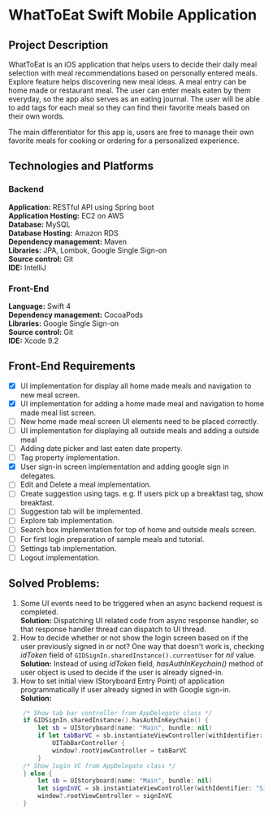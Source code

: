 # WhatToEat Swift Mobile Application
## Project Description
WhatToEat is an iOS application that helps users to decide their daily meal selection with meal recommendations based on personally entered meals. Explore feature helps discovering new meal ideas. A meal entry can be home made or restaurant meal. The user can enter meals eaten by them everyday, so the app also serves as an eating journal. The user will be able to add tags for each meal so they can find their favorite meals based on their own words.

The main differentiator for this app is, users are free to manage their own favorite meals for cooking or ordering for a personalized experience.

## Technologies and Platforms
### Backend
**Application:** RESTful API using Spring boot  
**Application Hosting:** EC2 on AWS  
**Database:** MySQL  
**Database Hosting:** Amazon RDS  
**Dependency management:** Maven  
**Libraries:** JPA, Lombok, Google Single Sign-on  
**Source control:** Git  
**IDE:** IntelliJ  
### Front-End
**Language:** Swift 4  
**Dependency management:** CocoaPods  
**Libraries:** Google Single Sign-on  
**Source control:** Git  
**IDE:** Xcode 9.2  

## Front-End Requirements
- [x] UI implementation for display all home made meals and navigation to new meal screen.
- [x] UI implementation for adding a home made meal and navigation to home made meal list screen.
- [ ] New home made meal screen UI elements need to be placed correctly.
- [ ] UI implementation for displaying all outside meals and adding a outside meal
- [ ] Adding date picker and last eaten date property.
- [ ] Tag property implementation.
- [x] User sign-in screen implementation and adding google sign in delegates.
- [ ] Edit and Delete a meal implementation.
- [ ] Create suggestion using tags. e.g. If users pick up a breakfast tag, show breakfast.
- [ ] Suggestion tab will be implemented.
- [ ] Explore tab implementation.
- [ ] Search box implementation for top of home and outside meals screen.
- [ ] For first login preparation of sample meals and tutorial.
- [ ] Settings tab implementation.
- [ ] Logout implementation.

## Solved Problems:
1. Some UI events need to be triggered when an async backend request is completed.  
**Solution:** Dispatching UI related code from async response handler, so that response handler thread can dispatch to UI thread.
2. How to decide whether or not show the login screen based on if the user previously signed in or not? One way that doesn't work is, checking *idToken* field of `GIDSignIn.sharedInstance().currentUser` for *nil* value.  
**Solution:** Instead of using *idToken* field, *hasAuthInKeychain()* method of user object is used to decide if the user is already signed-in.
3. How to set initial view (Storyboard Entry Point) of application programmatically if user already signed in with Google sign-in.  
**Solution:**
```swift
	/* Show tab bar controller from AppDelegate class */
    if GIDSignIn.sharedInstance().hasAuthInKeychain() {
        let sb = UIStoryboard(name: "Main", bundle: nil)
        if let tabBarVC = sb.instantiateViewController(withIdentifier: "TabBar") as?
            UITabBarController {
            window?.rootViewController = tabBarVC
        }
    /* Show login VC from AppDelegate class */
    } else {
        let sb = UIStoryboard(name: "Main", bundle: nil)
        let signInVC = sb.instantiateViewController(withIdentifier: "SignIn")
        window?.rootViewController = signInVC
    }
```
